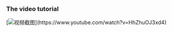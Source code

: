 ### The video tutorial

[![视频截图]([https://img.youtube.com/vi/HhZhuOJ3xd4/0.jpg](https://raw.githubusercontent.com/MSE250/Plotting-Guidebook-for-MSE-250/main/pic/cover01.png)https://raw.githubusercontent.com/MSE250/Plotting-Guidebook-for-MSE-250/main/pic/cover01.png)](https://www.youtube.com/watch?v=HhZhuOJ3xd4)

